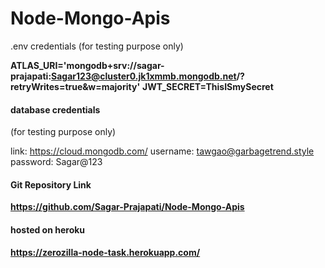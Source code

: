 <!-- @format -->

# Node-Mongo-Apis

.env credentials (for testing purpose only)

**ATLAS_URI='mongodb+srv://sagar-prajapati:Sagar123@cluster0.jk1xmmb.mongodb.net/?retryWrites=true&w=majority'**
**JWT_SECRET=ThisISmySecret**

#### database credentials

(for testing purpose only)

link: https://cloud.mongodb.com/
username: tawgao@garbagetrend.style
password: Sagar@123

#### Git Repository Link

**https://github.com/Sagar-Prajapati/Node-Mongo-Apis**

#### hosted on heroku

**https://zerozilla-node-task.herokuapp.com/**
